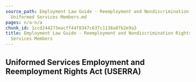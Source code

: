 ```yaml
---
source_path: Employment Law Guide - Reemployment and Nondiscrimination Rights for
  Uniformed Services Members.md
pages: n/a-n/a
chunk_id: 1ccd244273eacff44f8347c637c1138a07b2e9a3
title: Employment Law Guide - Reemployment and Nondiscrimination Rights for Uniformed
  Services Members
---
```

## Uniformed Services Employment and Reemployment Rights Act (USERRA)
